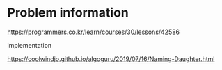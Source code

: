 # Problem information

<https://programmers.co.kr/learn/courses/30/lessons/42586>

implementation

<https://coolwindjo.github.io/algoguru/2019/07/16/Naming-Daughter.html>
